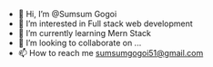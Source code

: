 - 👋 Hi, I’m @Sumsum Gogoi
- 👀 I’m interested in Full stack web development 
- 🌱 I’m currently learning Mern Stack 
- 💞️ I’m looking to collaborate on ...
- 📫 How to reach me sumsumgogoi51@gmail.com

<!---
SUGOGOi/SUGOGOi is a ✨ special ✨ repository because its `README.md` (this file) appears on your GitHub profile.
You can click the Preview link to take a look at your changes.
--->
